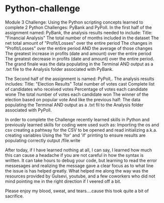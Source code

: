 # Python-challenge
Module 3 Challenge: Using the  Python scripting concepts learned to complete 2 Python Challenges: PyBank and PyPoll.
In the first half of the assignment named: PyBank, the analysis results needed to include:
  Title: "Financial Analysis"
  The total number of months included in the dataset
  The net total amount of "Profit/Losses" over the entire period
  The changes in "Profit/Losses" over the entire period AND the average of those changes
  The greatest increase in profits (date and amount) over the entire period
  The greatest decrease in profits (date and amount) over the entire period.
The grand finale was the data populating in the Terminal AND output as a .txt file to the Analysis folder associated with PyBank.

The Second half of the assignment is named: PyPoll,. The analysis results includes:
  Title: "Election Results"
  Total number of votes cast
  Complete list of candidates who received votes
  Percentage of votes each candidate wone
  The total number of votes each candidate won
  The winner of the election based on popular vote
And like the previous half: The data populating the Terminal AND output as a .txt fil to the Analysis folder associated with PyPoll.

In order to complete the Challenge recently learned skills in Python and previously learned skills for coding were used such as:
Importing the os and csv
creating a pahtway for the CSV to be opened and read
initializing a.k.a. creating variables
Using the 'for' and 'if'
printing to ensure results are populating correctly
output /file.write

After today, if I have learned nothing at all, I can say, I learned how much this can cause a headache if you are not careful in how the syntax is written. It can take hours to debug your code, but learning to read the error messesages and realizing the message gave a clear focus as to what line the issue is has helped greatly. What helped me along the way was the resources provided by Gulsevi, youtube, and a few coworkers who did not mind pointing me in the right direction if I veered off a bit. 

Please enjoy my blood, sweat, and tears....cause this took quite a bit of sacrifice.
